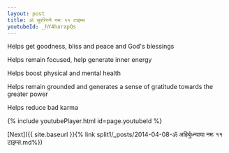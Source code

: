 ```yaml
---
layout: post
title: ॐ सुररिगने नमः ११ टाइम्स
youtubeId: _hY4harapQs
---
```

 
 
Helps get goodness, bliss and peace and God's blessings
 
Helps remain focused, help generate inner energy 
 
Helps boost physical and mental health 
 
Helps remain grounded and generates a sense of gratitude towards the greater power 
 
Helps reduce bad karma
 
 
 
 


{% include youtubePlayer.html id=page.youtubeId %}
 
[Next]({{ site.baseurl }}{% link  split1/_posts/2014-04-08-ॐ अहिर्बुध्न्याया नमः ११ टाइम्स.md%})
 
